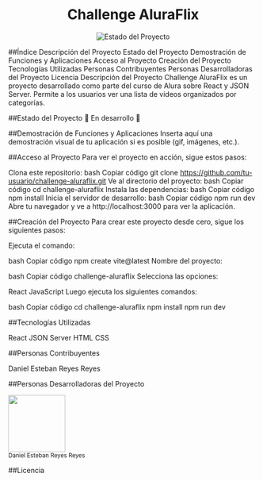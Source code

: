<h1 align="center">Challenge AluraFlix</h1>

<p align="center">
  <img src="https://img.shields.io/badge/STATUS-EN%20DESAROLLO-green" alt="Estado del Proyecto">
  
</p>
##Índice
Descripción del Proyecto
Estado del Proyecto
Demostración de Funciones y Aplicaciones
Acceso al Proyecto
Creación del Proyecto
Tecnologías Utilizadas
Personas Contribuyentes
Personas Desarrolladoras del Proyecto
Licencia
Descripción del Proyecto
Challenge AluraFlix es un proyecto desarrollado como parte del curso de Alura sobre React y JSON Server. Permite a los usuarios ver una lista de videos organizados por categorías.

##Estado del Proyecto
🚧 En desarrollo 🚧

##Demostración de Funciones y Aplicaciones
Inserta aquí una demostración visual de tu aplicación si es posible (gif, imágenes, etc.).

##Acceso al Proyecto
Para ver el proyecto en acción, sigue estos pasos:

Clona este repositorio:
bash
Copiar código
git clone https://github.com/tu-usuario/challenge-aluraflix.git
Ve al directorio del proyecto:
bash
Copiar código
cd challenge-aluraflix
Instala las dependencias:
bash
Copiar código
npm install
Inicia el servidor de desarrollo:
bash
Copiar código
npm run dev
Abre tu navegador y ve a http://localhost:3000 para ver la aplicación.

##Creación del Proyecto
Para crear este proyecto desde cero, sigue los siguientes pasos:

Ejecuta el comando:

bash
Copiar código
npm create vite@latest
Nombre del proyecto:

bash
Copiar código
challenge-aluraflix
Selecciona las opciones:

React
JavaScript
Luego ejecuta los siguientes comandos:

bash
Copiar código
cd challenge-aluraflix
npm install
npm run dev

##Tecnologías Utilizadas

React
JSON Server
HTML
CSS

##Personas Contribuyentes

Daniel Esteban Reyes Reyes

##Personas Desarrolladoras del Proyecto

<img src="https://avatars.githubusercontent.com/u/56520204?v=4" width=115><br>
<sub>Daniel Esteban Reyes Reyes</sub>


##Licencia